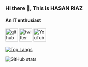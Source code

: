 ### Hi there 👋, This is HASAN RIAZ
#### An IT enthusiast
 


[<img src='https://cdn.jsdelivr.net/npm/simple-icons@3.0.1/icons/github.svg' alt='github' height='40'>](https://github.com/rabby-riaz)  [<img src='https://cdn.jsdelivr.net/npm/simple-icons@3.0.1/icons/twitter.svg' alt='twitter' height='40'>](https://twitter.com/@RabbyHasanRiaz)  [<img src='https://cdn.jsdelivr.net/npm/simple-icons@3.0.1/icons/youtube.svg' alt='YouTube' height='40'>](https://www.youtube.com/channel/https://www.youtube.com/channel/UCeOjg0fxxYItNxZ99MUNGPQ)  

[![Top Langs](https://github-readme-stats.vercel.app/api/top-langs/?username=rabby-riaz)](https://github.com/anuraghazra/github-readme-stats)

![GitHub stats](https://github-readme-stats.vercel.app/api?username=rabby-riaz&show_icons=true)  

